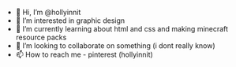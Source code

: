 - 👋 Hi, I’m @hollyinnit
- 👀 I’m interested in graphic design
- 🌱 I’m currently learning about html and css and making minecraft resource packs
- 💞️ I’m looking to collaborate on something (i dont really know)
- 📫 How to reach me - pinterest (hollyinnit)

<!---
hollyinnit/hollyinnit is a ✨ special ✨ repository because its `README.md` (this file) appears on your GitHub profile.
You can click the Preview link to take a look at your changes.
--->
